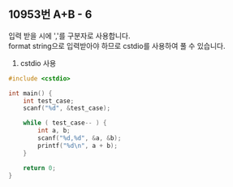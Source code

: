 10953번 A+B - 6
--------------

입력 받을 시에 ','를 구분자로 사용합니다.  
format string으로 입력받아야 하므로 cstdio를 사용하여 풀 수 있습니다.

1. cstdio 사용

~~~ cpp
#include <cstdio>

int main() {
    int test_case;
    scanf("%d", &test_case);

    while ( test_case-- ) {
        int a, b;
        scanf("%d,%d", &a, &b);
        printf("%d\n", a + b);
    }

    return 0;
}
~~~